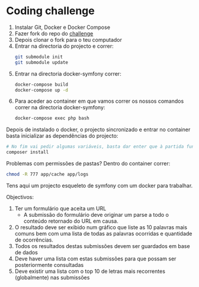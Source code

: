 # Coding challenge

1. Instalar Git, Docker e Docker Compose
1. Fazer fork do repo do [challenge](https://github.com/HugoMestre1/challenge)
1. Depois clonar o fork para o teu computador
1. Entrar na directoria do projecto e correr:
    ```bash
    git submodule init
    git submodule update
    ```
1. Entrar na directoria docker-symfony correr:
    ```bash
    docker-compose build
    docker-compose up -d
    ```
1. Para aceder ao container em que vamos correr os nossos comandos correr na directoria docker-symfony:
    ```bash
    docker-compose exec php bash
    ```

Depois de instalado o docker, o projecto sincronizado e entrar no container basta inicializar as dependências do projecto:
```bash
# No fim vai pedir algumas variáveis, basta dar enter que à partida funciona
composer install
```

Problemas com permissões de pastas? Dentro do container correr:
```bash
chmod -R 777 app/cache app/logs
```

Tens aqui um projecto esqueleto de symfony com um docker para trabalhar.

Objectivos:
1. Ter um formulário que aceita um URL
    -   A submissão do formulário deve originar um parse a todo o conteúdo retornado do URL em causa.
1. O resultado deve ser exibido num gráfico que liste as 10 palavras mais comuns bem com uma lista de todas as palavras ocorridas e quantidade de ocorrências.
1. Todos os resultados destas submissões devem ser guardados em base de dados
1. Deve haver uma lista com estas submissões para que possam ser posteriormente consultadas
1. Deve existir uma lista com o top 10 de letras mais recorrentes (globalmente) nas submissões
